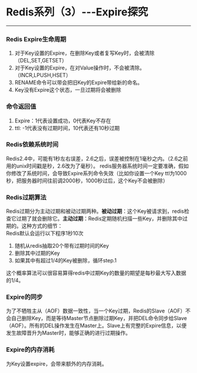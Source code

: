 # Redis系列（3）---Expire探究

---

### Redis Expire生命周期
1. 对于Key设置的Expire，在删除Key或者复写Key时，会被清除（DEL,SET,GETSET）
2. 对于Key设置的Expire，在对Value操作时，不会被清除。（INCR,LPUSH,HSET）
3. RENAME命令可以带会把旧Key的Expire带给新的命名。
4. Key没有Expire这个状态，一旦过期将会被删除

### 命令返回值

1. Expire：1代表设置成功，0代表Key不存在
2. ttl: -1代表没有过期时间，10代表还有10秒过期

### Redis依赖系统时间
Redis2.4中，可能有1秒左右误差，2.6之后，误差被控制在1毫秒之内。（2.6之前用的unix时间戳是秒，2.6改为了毫秒）。
redis服务器系统时间一定要准确，假如你修改了系统时间，会导致Expire系列命令失效（比如你设置一个Key ttl为1000秒，把服务器时间往前调2000秒，1000秒过后，这个Key不会被删除）

### Redis过期算法

Redis过期分为主动过期和被动过期两种。**被动过期**：这个Key被请求到，redis检查它过期了就会删除它。**主动过期**：Redis定期随机扫描一些Key，并删除其中过期的。这种方式的细节：
<br>
Redis默认会运行以下程序1秒10次

1. 随机从redis抽取20个带有过期时间的Key
2. 删除其中过期的Key
3. 如果其中有超过1/4的Key被删除，循环step.1

这个概率算法可以很容易算得redis中过期Key的数量的期望是每秒最大写入数据的1/4。

### Expire的同步

为了不牺牲主从（AOF）数据一致性，当一个Key过期，Redis的Slave（AOF）不会自己删除Key，而是等待Master节点删除过期Key，并把DEL命令同步给Slave（AOF）。所有的DEL操作发生在Master上。Slave上有完整的Expire信息，以便发生故障晋升为Master时，能够正确的进行过期操作。

### Expire的内存消耗

为Key设置expire，会带来额外的内存消耗。








